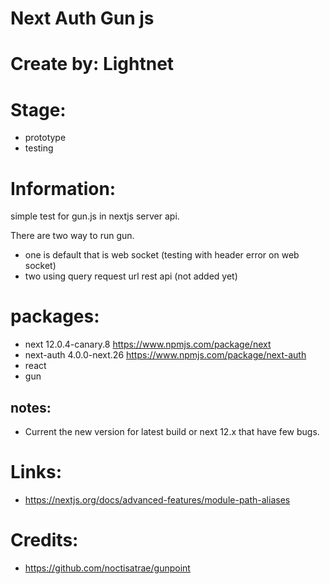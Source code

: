 # Next Auth Gun js

# Create by: Lightnet

# Stage:
- prototype
- testing

# Information:
  simple test for gun.js in nextjs server api.

There are two way to run gun.
- one is default that is web socket (testing with header error on web socket)
- two using query request url rest api (not added yet)

# packages:
- next 12.0.4-canary.8 https://www.npmjs.com/package/next
- next-auth 4.0.0-next.26 https://www.npmjs.com/package/next-auth
- react
- gun 

## notes:
- Current the new version for latest build or next 12.x that have few bugs.

# Links:
- https://nextjs.org/docs/advanced-features/module-path-aliases

# Credits:
- https://github.com/noctisatrae/gunpoint